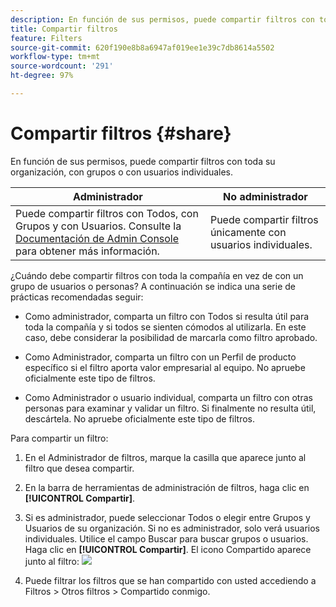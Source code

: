 ```yaml
---
description: En función de sus permisos, puede compartir filtros con toda su organización, con grupos o con usuarios individuales.
title: Compartir filtros
feature: Filters
source-git-commit: 620f190e8b8a6947af019ee1e39c7db8614a5502
workflow-type: tm+mt
source-wordcount: '291'
ht-degree: 97%

---
```


# Compartir filtros {#share}

En función de sus permisos, puede compartir filtros con toda su organización, con grupos o con usuarios individuales.

| Administrador | No administrador |
|---|---|
| Puede compartir filtros con Todos, con Grupos y con Usuarios. Consulte la [Documentación de Admin Console](https://helpx.adobe.com/es/enterprise/using/manage-products-and-profiles.html) para obtener más información. | Puede compartir filtros únicamente con usuarios individuales. |

¿Cuándo debe compartir filtros con toda la compañía en vez de con un grupo de usuarios o personas? A continuación se indica una serie de prácticas recomendadas seguir:

* Como administrador, comparta un filtro con Todos si resulta útil para toda la compañía y si todos se sienten cómodos al utilizarla. En este caso, debe considerar la posibilidad de marcarla como filtro aprobado.

* Como Administrador, comparta un filtro con un Perfil de producto específico si el filtro aporta valor empresarial al equipo. No apruebe oficialmente este tipo de filtros.

* Como Administrador o usuario individual, comparta un filtro con otras personas para examinar y validar un filtro. Si finalmente no resulta útil, descártela. No apruebe oficialmente este tipo de filtros.

Para compartir un filtro:

1. En el Administrador de filtros, marque la casilla que aparece junto al filtro que desea compartir.

1. En la barra de herramientas de administración de filtros, haga clic en **[!UICONTROL Compartir]**.

1. Si es administrador, puede seleccionar Todos o elegir entre Grupos y Usuarios de su organización. Si no es administrador, solo verá usuarios individuales. Utilice el campo Buscar para buscar grupos o usuarios. Haga clic en **[!UICONTROL Compartir]**. El icono Compartido aparece junto al filtro: ![](https://spectrum.adobe.com/static/icons/workflow_18/Smock_Share_18_N.svg)

1. Puede filtrar los filtros que se han compartido con usted accediendo a Filtros > Otros filtros > Compartido conmigo.